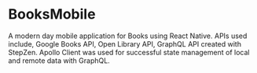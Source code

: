 # BooksMobile

A modern day mobile application for Books using React Native. 
APIs used include, Google Books API, Open Library API, GraphQL API created with StepZen. 
Apollo Client was used for successful state management of local and remote data with GraphQL.
